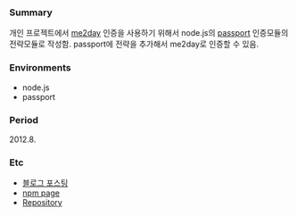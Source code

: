 ### Summary
개인 프로젝트에서 [me2day](http://me2day.net/) 인증을 사용하기 위해서 node.js의 [passport](http://passportjs.org/) 인증모듈의 전략모듈로 작성함. passport에 전략을 추가해서 me2day로 인증할 수 있음.

### Environments
- node.js
- passport

### Period
2012.8.

### Etc
- [블로그 포스팅](http://blog.outsider.ne.kr/828)
- [npm page](https://npmjs.org/package/passport-me2day)
- [Repository](https://github.com/outsideris/passport-me2day)

